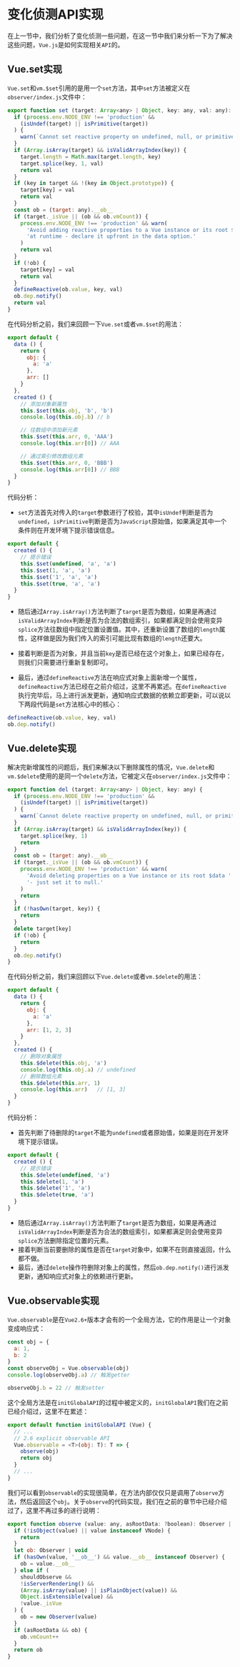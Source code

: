 # 变化侦测API实现
在上一节中，我们分析了变化侦测一些问题，在这一节中我们来分析一下为了解决这些问题，`Vue.js`是如何实现相关`API`的。

## Vue.set实现
`Vue.set`和`vm.$set`引用的是用一个`set`方法，其中`set`方法被定义在`observer/index.js`文件中：
```js
export function set (target: Array<any> | Object, key: any, val: any): any {
  if (process.env.NODE_ENV !== 'production' &&
    (isUndef(target) || isPrimitive(target))
  ) {
    warn(`Cannot set reactive property on undefined, null, or primitive value: ${(target: any)}`)
  }
  if (Array.isArray(target) && isValidArrayIndex(key)) {
    target.length = Math.max(target.length, key)
    target.splice(key, 1, val)
    return val
  }
  if (key in target && !(key in Object.prototype)) {
    target[key] = val
    return val
  }
  const ob = (target: any).__ob__
  if (target._isVue || (ob && ob.vmCount)) {
    process.env.NODE_ENV !== 'production' && warn(
      'Avoid adding reactive properties to a Vue instance or its root $data ' +
      'at runtime - declare it upfront in the data option.'
    )
    return val
  }
  if (!ob) {
    target[key] = val
    return val
  }
  defineReactive(ob.value, key, val)
  ob.dep.notify()
  return val
}
```
在代码分析之前，我们来回顾一下`Vue.set`或者`vm.$set`的用法：
```js
export default {
  data () {
    return {
      obj: {
        a: 'a'
      },
      arr: []
    }
  },
  created () {
    // 添加对象新属性
    this.$set(this.obj, 'b', 'b')
    console.log(this.obj.b) // b

    // 往数组中添加新元素
    this.$set(this.arr, 0, 'AAA')
    console.log(this.arr[0]) // AAA

    // 通过索引修改数组元素
    this.$set(this.arr, 0, 'BBB')
    console.log(this.arr[0]) // BBB
  }
}
```

代码分析：
* `set`方法首先对传入的`target`参数进行了校验，其中`isUndef`判断是否为`undefined`，`isPrimitive`判断是否为`JavaScript`原始值，如果满足其中一个条件则在开发环境下提示错误信息。
```js
export default {
  created () {
    // 提示错误
    this.$set(undefined, 'a', 'a')
    this.$set(1, 'a', 'a')
    this.$set('1', 'a', 'a')
    this.$set(true, 'a', 'a')
  }
}
```
* 随后通过`Array.isArray()`方法判断了`target`是否为数组，如果是再通过`isValidArrayIndex`判断是否为合法的数组索引，如果都满足则会使用变异`splice`方法往数组中指定位置设置值。其中，还重新设置了数组的`length`属性，这样做是因为我们传入的索引可能比现有数组的`length`还要大。

* 接着判断是否为对象，并且当前`key`是否已经在这个对象上，如果已经存在，则我们只需要进行重新复制即可。
* 最后，通过`defineReactive`方法在响应式对象上面新增一个属性，`defineReactive`方法已经在之前介绍过，这里不再累述。在`defineReactive`执行完毕后，马上进行派发更新，通知响应式数据的依赖立即更新，可以说以下两段代码是`set`方法核心中的核心：
```js
defineReactive(ob.value, key, val)
ob.dep.notify()
```

## Vue.delete实现
解决完新增属性的问题后，我们来解决以下删除属性的情况，`Vue.delete`和`vm.$delete`使用的是同一个`delete`方法，它被定义在`observer/index.js`文件中：
```js
export function del (target: Array<any> | Object, key: any) {
  if (process.env.NODE_ENV !== 'production' &&
    (isUndef(target) || isPrimitive(target))
  ) {
    warn(`Cannot delete reactive property on undefined, null, or primitive value: ${(target: any)}`)
  }
  if (Array.isArray(target) && isValidArrayIndex(key)) {
    target.splice(key, 1)
    return
  }
  const ob = (target: any).__ob__
  if (target._isVue || (ob && ob.vmCount)) {
    process.env.NODE_ENV !== 'production' && warn(
      'Avoid deleting properties on a Vue instance or its root $data ' +
      '- just set it to null.'
    )
    return
  }
  if (!hasOwn(target, key)) {
    return
  }
  delete target[key]
  if (!ob) {
    return
  }
  ob.dep.notify()
}
```
在代码分析之前，我们来回顾以下`Vue.delete`或者`vm.$delete`的用法：
```js
export default {
  data () {
    return {
      obj: {
        a: 'a'
      },
      arr: [1, 2, 3]
    }
  },
  created () {
    // 删除对象属性
    this.$delete(this.obj, 'a')
    console.log(this.obj.a) // undefined
    // 删除数组元素
    this.$delete(this.arr, 1)
    console.log(this.arr)   // [1, 3]
  }
}
```
代码分析：
* 首先判断了待删除的`target`不能为`undefined`或者原始值，如果是则在开发环境下提示错误。
```js
export default {
  created () {
    // 提示错误
    this.$delete(undefined, 'a')
    this.$delete(1, 'a')
    this.$delete('1', 'a')
    this.$delete(true, 'a')
  }
}
```

* 随后通过`Array.isArray()`方法判断了`target`是否为数组，如果是再通过`isValidArrayIndex`判断是否为合法的数组索引，如果都满足则会使用变异`splice`方法删除指定位置的元素。
* 接着判断当前要删除的属性是否在`target`对象中，如果不在则直接返回，什么都不做。
* 最后，通过`delete`操作符删除对象上的属性，然后`ob.dep.notify()`进行派发更新，通知响应式对象上的依赖进行更新。

## Vue.observable实现
`Vue.observable`是在`Vue2.6+`版本才会有的一个全局方法，它的作用是让一个对象变成响应式：
```js
const obj = {
  a: 1,
  b: 2
}
const observeObj = Vue.observable(obj)
console.log(observeObj.a) // 触发getter

observeObj.b = 22 // 触发setter
```
这个全局方法是在`initGlobalAPI`的过程中被定义的，`initGlobalAPI`我们在之前已经介绍过，这里不在累述：
```js
export default function initGlobalAPI (Vue) {
  // ...
  // 2.6 explicit observable API
  Vue.observable = <T>(obj: T): T => {
    observe(obj)
    return obj
  }
  // ...
}
```
我们可以看到`observable`的实现很简单，在方法内部仅仅只是调用了`observe`方法，然后返回这个`obj`。关于`observe`的代码实现，我们在之前的章节中已经介绍过了，这里不再过多的进行说明：
```js
export function observe (value: any, asRootData: ?boolean): Observer | void {
  if (!isObject(value) || value instanceof VNode) {
    return
  }
  let ob: Observer | void
  if (hasOwn(value, '__ob__') && value.__ob__ instanceof Observer) {
    ob = value.__ob__
  } else if (
    shouldObserve &&
    !isServerRendering() &&
    (Array.isArray(value) || isPlainObject(value)) &&
    Object.isExtensible(value) &&
    !value._isVue
  ) {
    ob = new Observer(value)
  }
  if (asRootData && ob) {
    ob.vmCount++
  }
  return ob
}
```